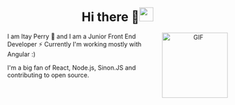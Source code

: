 
 
<h1 align="center">Hi there 💬<img
src="https://raw.githubusercontent.com/blackcater/blackcater/main/images/Hi.gif" height="32" />
</h1>

<p align="center">
 <img align="right" alt="GIF" src="https://media.giphy.com/media/l46CbZ7KWEhN1oci4/giphy.gif" width="150" />
</p>

I am Itay Perry 🌱 and I am a Junior Front End Developer ⚡ Currently I'm working mostly with Angular :) 

I'm a big fan of React, Node.js, Sinon.JS 
and contributing to open source.






<!--
**itayperry/itayperry** is a ✨ _special_ ✨ repository because its `README.md` (this file) appears on your GitHub profile.


Here are some ideas to get you started:

- 🔭 I’m currently working on ...
- 🌱 I’m currently learning ...
- 👯 I’m looking to collaborate on ...
- 🤔 I’m looking for help with ...
- 💬 Ask me about ...
- 📫 How to reach me: ...
- 😄 Pronouns: ...
- ⚡ Fun fact: ...
-->
